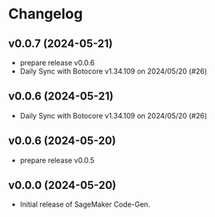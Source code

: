 # Changelog

## v0.0.7 (2024-05-21)

 * prepare release v0.0.6
 * Daily Sync with Botocore v1.34.109 on 2024/05/20 (#26)

## v0.0.6 (2024-05-21)

 * Daily Sync with Botocore v1.34.109 on 2024/05/20 (#26)

## v0.0.6 (2024-05-20)

 * prepare release v0.0.5

## v0.0.0 (2024-05-20)

 * Initial release of SageMaker Code-Gen.
